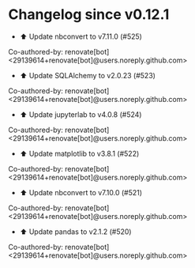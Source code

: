 # Changelog since v0.12.1
- ⬆️ Update nbconvert to v7.11.0 (#525)

Co-authored-by: renovate[bot] <29139614+renovate[bot]@users.noreply.github.com> 
- ⬆️ Update SQLAlchemy to v2.0.23 (#523)

Co-authored-by: renovate[bot] <29139614+renovate[bot]@users.noreply.github.com> 
- ⬆️ Update jupyterlab to v4.0.8 (#524)

Co-authored-by: renovate[bot] <29139614+renovate[bot]@users.noreply.github.com> 
- ⬆️ Update matplotlib to v3.8.1 (#522)

Co-authored-by: renovate[bot] <29139614+renovate[bot]@users.noreply.github.com> 
- ⬆️ Update nbconvert to v7.10.0 (#521)

Co-authored-by: renovate[bot] <29139614+renovate[bot]@users.noreply.github.com> 
- ⬆️ Update pandas to v2.1.2 (#520)

Co-authored-by: renovate[bot] <29139614+renovate[bot]@users.noreply.github.com> 
